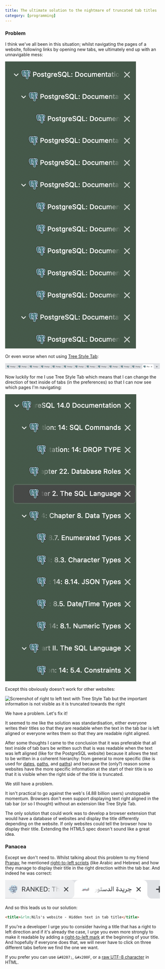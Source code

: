 ```yaml
---
title: The ultimate solution to the nightmare of truncated tab titles
category: [programming]
---
```


### Problem

I think we've all been in this situation; whilst navigating the pages of a
website, following links by opening new tabs, we ultimately end up with an
unnavigable mess:

![Screenshot of tabs with the right of the title truncated][1]

Or even worse when not using [Tree Style Tab][2]:

![Screenshot of tabs with the right of the title truncated in Chrome][3]

Now luckily for me I use Tree Style Tab which means that I can change the
direction of text inside of tabs (in the preferences) so that I can now see
which pages I'm navigating:

![Screenshot of right to left text with Tree Style Tab][4]

Except this obviously doesn't work for other websites:

![Screenshot of right to left text with Tree Style Tab but the important
information is not visible as it is truncated towards the right][5]

We have a problem. Let's fix it!

It seemed to me like the solution was standardisation, either everyone writes
their titles so that they are readable when the text in the tab bar is left
aligned or everyone writes them so that they are readable right aligned.

After some thoughts I came to the conclusion that it was preferable that all
text inside of tab bars be written such that is was readable when the text was
left aligned (like for the PostgreSQL website) because it allows the text to be
written in a coherent hierarchy: from general to more specific (like is used
for [dates][6], [paths][7], and [paths][8]) and because the (only?) reason some
websites have the more specific information at the start of their title is
so that it is visible when the right side of the title is truncated.

We still have a problem.

It isn't practical to go against the web's (4.88 billion users) unstoppable
momentum. Browsers don't even support displaying text right aligned in the tab
bar (or so I thought) without an extension like Tree Style Tab.

The only solution that could work was to develop a browser extension that would
have a database of websites and display the title differently depending on the
website. If only websites could tell the browser how to display their title.
Extending the HTML5 spec doesn't sound like a great idea.

### Panacea

Except we don't need to. Whilst talking about this problem to my friend
[Pranav][pranav], he mentioned [right-to-left scripts][9] (like Arabic and
Hebrew) and how they manage to display their title in the right direction
within the tab bar. And indeed he was correct:

![The tab with Arabic text is right aligned and truncated towards the left][10]

And so this leads us to our solution:

```html
<title>&rlm;Nils's website - Hidden text in tab title</title>
```

If you're a developer I urge you to consider having a title that has a right to
left direction and if it's already the case, I urge you even more strongly to
make it readable by adding a [right-to-left mark][rlm] at the beginning of your
title. And hopefully if everyone does that, we will never have to click on
three different tabs before we find the one we want.

If you prefer you can use `&#8207;`, `&#x200F`, or a [raw UTF-8 character][11]
in HTML.

[1]: /assets/files/title-direction/tabs_ltr_same.png
[2]: https://github.com/piroor/treestyletab
[3]: /assets/files/title-direction/tabs_ltr_same_chrome.png
[4]: /assets/files/title-direction/tabs_rtl.png
[5]: /assets/files/title-direction/tabs_rtl_same.png
[6]: https://en.wikipedia.org/wiki/ISO_8601
[7]: https://en.wikipedia.org/wiki/URL
[8]: https://doc.rust-lang.org/reference/items/modules.html#module-source-filenames
[9]: https://en.wikipedia.org/wiki/Right-to-left_script
[10]: /assets/files/title-direction/arabic_news.png
[11]: https://unicode-explorer.com/c/200F

[pranav]: https://pranavg.me/
[rlm]: https://en.wikipedia.org/wiki/Right-to-left_mark
